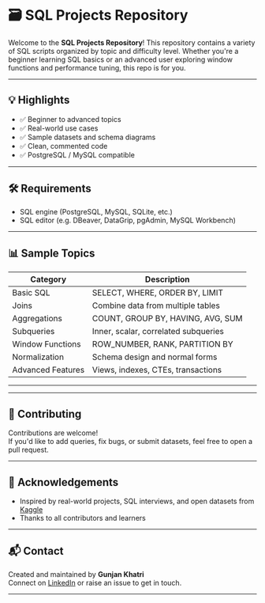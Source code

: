 # 🗃️ SQL Projects Repository

Welcome to the **SQL Projects Repository**! This repository contains a variety of SQL scripts organized by topic and difficulty level. Whether you're a beginner learning SQL basics or an advanced user exploring window functions and performance tuning, this repo is for you.

---


## 💡 Highlights

- ✅ Beginner to advanced topics  
- ✅ Real-world use cases  
- ✅ Sample datasets and schema diagrams  
- ✅ Clean, commented code  
- ✅ PostgreSQL / MySQL compatible  

---

## 🛠️ Requirements

- SQL engine (PostgreSQL, MySQL, SQLite, etc.)  
- SQL editor (e.g. DBeaver, DataGrip, pgAdmin, MySQL Workbench)

---


## 📊 Sample Topics

| Category            | Description                            |
|---------------------|----------------------------------------|
| Basic SQL           | SELECT, WHERE, ORDER BY, LIMIT         |
| Joins               | Combine data from multiple tables       |
| Aggregations        | COUNT, GROUP BY, HAVING, AVG, SUM      |
| Subqueries          | Inner, scalar, correlated subqueries   |
| Window Functions    | ROW_NUMBER, RANK, PARTITION BY         |
| Normalization       | Schema design and normal forms         |
| Advanced Features   | Views, indexes, CTEs, transactions     |

---


---

## 🤝 Contributing

Contributions are welcome!  
If you'd like to add queries, fix bugs, or submit datasets, feel free to open a pull request.

---



## 🙌 Acknowledgements

- Inspired by real-world projects, SQL interviews, and open datasets from [Kaggle](https://www.kaggle.com/)
- Thanks to all contributors and learners

---

## 📬 Contact

Created and maintained by **Gunjan Khatri**  
Connect on [LinkedIn]((https://www.linkedin.com/in/gunjan-khatri-b6053a203/)) or raise an issue to get in touch.

---
